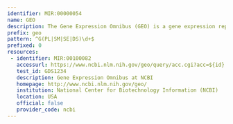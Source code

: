 ```yaml
---
identifier: MIR:00000054
name: GEO
description: The Gene Expression Omnibus (GEO) is a gene expression repository providing a curated, online resource for gene expression data browsing, query and retrieval.
prefix: geo
pattern: ^G(PL|SM|SE|DS)\d+$
prefixed: 0
resources:
 - identifier: MIR:00100082
   accessurl: https://www.ncbi.nlm.nih.gov/geo/query/acc.cgi?acc=${id}
   test_id: GDS1234
   description: Gene Expression Omnibus at NCBI
   homepage: http://www.ncbi.nlm.nih.gov/geo/
   institution: National Center for Biotechnology Information (NCBI)
   location: USA
   official: false
   provider_code: ncbi
---
```

